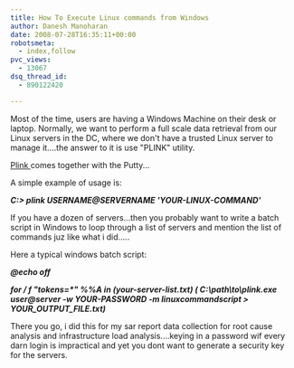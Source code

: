 ```yaml
---
title: How To Execute Linux commands from Windows
author: Danesh Manoharan
date: 2008-07-28T16:35:11+00:00
robotsmeta:
  - index,follow
pvc_views:
  - 13067
dsq_thread_id:
  - 890122420

---
```

Most of the time, users are having a Windows Machine on their desk or laptop. Normally, we want to perform a full scale data retrieval from our Linux servers in the DC, where we don't have a trusted Linux server to manage it....the answer to it is use "PLINK" utility.

<a title="Plink Download" href="http://www.chiark.greenend.org.uk/~sgtatham/putty/download.html" target="_blank">Plink </a>comes together with the Putty...

A simple example of usage is:

_**C:\> plink USERNAME@SERVERNAME 'YOUR-LINUX-COMMAND'**_

If you have a dozen of servers...then you probably want to write a batch script in Windows to loop through a list of servers and mention the list of commands juz like what i did.....

Here a typical windows batch script:

_**@echo off**_

_**for / f "tokens=*" %%A in (your-server-list.txt) ( C:\path\to\plink.exe user@server -w YOUR-PASSWORD -m linuxcommandscript > YOUR\_OUTPUT\_FILE.txt)**_

There you go, i did this for my sar report data collection for root cause analysis and infrastructure load analysis....keying in a password wif every darn login is impractical and yet you dont want to generate a security key for the servers.